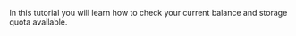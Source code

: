 <!-- TODO by DB -->

In this tutorial you will learn how to check your current balance and storage quota available.
